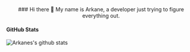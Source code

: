 <center>
### Hi there 👋
My name is Arkane, a developer just trying to figure everything out.
</center>

#### GitHub Stats
![Arkanes's github stats](https://github-readme-stats.vercel.app/api?username=ArkaneOnline&theme=dracula)

<!--
**ArkaneOnline/ArkaneOnline** is a ✨ _special_ ✨ repository because its `README.md` (this file) appears on your GitHub profile.

Here are some ideas to get you started:

- 🔭 I’m currently working on ...
- 🌱 I’m currently learning ...
- 👯 I’m looking to collaborate on ...
- 🤔 I’m looking for help with ...
- 💬 Ask me about ...
- 📫 How to reach me: ...
- 😄 Pronouns: ...
- ⚡ Fun fact: ...
-->
